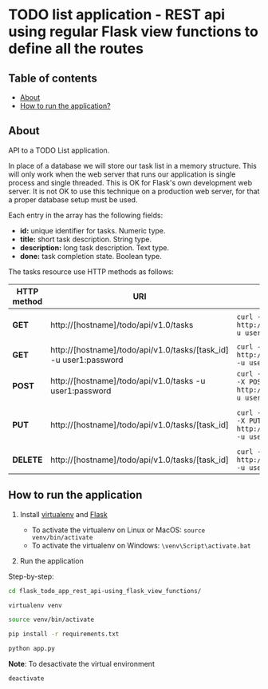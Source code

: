 # TODO list application - REST api using regular Flask view functions to define all the routes

## Table of contents

- [About](#about)
- [How to run the application?](#how-to-run-application)

## About

API to a TODO List application.

In place of a database we will store our task list in a memory structure. This will only work when the web server that runs our application is single process and single threaded. This is OK for Flask's own development web server. It is not OK to use this technique on a production web server, for that a proper database setup must be used.

Each entry in the array has the following fields:

- **id:** unique identifier for tasks. Numeric type.
- **title:** short task description. String type.
- **description:** long task description. Text type.
- **done:** task completion state. Boolean type.

The tasks resource use HTTP methods as follows:

| HTTP method |	URI | Example | Action |
| ----------- | --- | ------- | ------ |
| **GET** | http://[hostname]/todo/api/v1.0/tasks | ```curl -i http://localhost:5000/todo/api/v1.0/tasks -u user1:password``` | Retrieve list of tasks |
| **GET** | http://[hostname]/todo/api/v1.0/tasks/[task_id] -u user1:password | ```curl -i http://localhost:5000/todo/api/v1.0/tasks/1 -u user1:password``` | Retrieve a task |
| **POST** | http://[hostname]/todo/api/v1.0/tasks -u user1:password | ```curl -i -H "Content-Type: application/json" -X POST -d '{"title":"Read a book"}' http://localhost:5000/todo/api/v1.0/tasks -u user1:password ``` | Create a new task |
| **PUT** | http://[hostname]/todo/api/v1.0/tasks/[task_id] | ```curl -i -H "Content-Type: application/json" -X PUT -d '{"done":true}' http://localhost:5000/todo/api/v1.0/tasks/2 -u user1:password``` | Update an existing task |
| **DELETE** | http://[hostname]/todo/api/v1.0/tasks/[task_id] | ```curl -X DELETE http://localhost:5000/todo/api/v1.0/tasks/2 -u user1:password``` | Delete a task |

## How to run the application

1. Install [virtualenv](https://virtualenv.pypa.io/en/latest/) and [Flask](https://palletsprojects.com/p/flask/)
	* To activate the virtualenv on Linux or MacOS: ```source venv/bin/activate```
	* To activate the virtualenv on Windows: ```\venv\Script\activate.bat```

2. Run the application

Step-by-step:

```sh
cd flask_todo_app_rest_api-using_flask_view_functions/

virtualenv venv

source venv/bin/activate

pip install -r requirements.txt

python app.py
```

**Note**: To desactivate the virtual environment

```sh
deactivate
```
